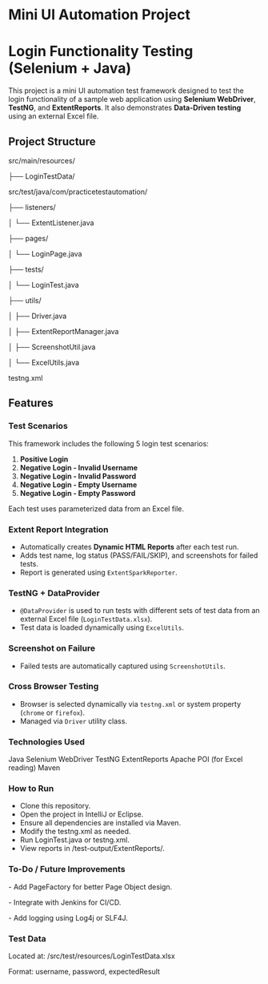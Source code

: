# Mini UI Automation Project

# Login Functionality Testing (Selenium + Java)

This project is a mini UI automation test framework designed to test the login functionality of a sample web application using **Selenium WebDriver**, **TestNG**, and **ExtentReports**. It also demonstrates **Data-Driven testing** using an external Excel file.

## Project Structure
src/main/resources/

├── LoginTestData/

src/test/java/com/practicetestautomation/

├── listeners/

│ └── ExtentListener.java

├── pages/

│ └── LoginPage.java

├── tests/

│ └── LoginTest.java

├── utils/

│ ├── Driver.java

│ ├── ExtentReportManager.java

│ ├── ScreenshotUtil.java

│ └── ExcelUtils.java

testng.xml


## Features

### Test Scenarios
This framework includes the following 5 login test scenarios:
1. **Positive Login**
2. **Negative Login - Invalid Username**
3. **Negative Login - Invalid Password**
4. **Negative Login - Empty Username**
5. **Negative Login - Empty Password**

Each test uses parameterized data from an Excel file.


### Extent Report Integration
- Automatically creates **Dynamic HTML Reports** after each test run.
- Adds test name, log status (PASS/FAIL/SKIP), and screenshots for failed tests.
- Report is generated using `ExtentSparkReporter`.

### TestNG + DataProvider
- `@DataProvider` is used to run tests with different sets of test data from an external Excel file (`LoginTestData.xlsx`).
- Test data is loaded dynamically using `ExcelUtils`.

### Screenshot on Failure
- Failed tests are automatically captured using `ScreenshotUtils`.

### Cross Browser Testing
- Browser is selected dynamically via `testng.xml` or system property (`chrome` or `firefox`).
- Managed via `Driver` utility class.

### Technologies Used
Java
Selenium WebDriver
TestNG
ExtentReports
Apache POI (for Excel reading)
Maven

### How to Run
* Clone this repository.
* Open the project in IntelliJ or Eclipse.
* Ensure all dependencies are installed via Maven.
* Modify the testng.xml as needed.
* Run LoginTest.java or testng.xml.
* View reports in /test-output/ExtentReports/.


### To-Do / Future Improvements
*-* Add PageFactory for better Page Object design.

*-* Integrate with Jenkins for CI/CD.

*-* Add logging using Log4j or SLF4J.


### Test Data
Located at: /src/test/resources/LoginTestData.xlsx

Format: username, password, expectedResult
